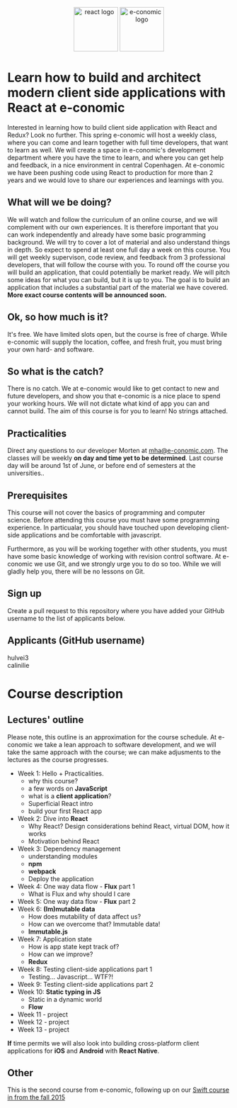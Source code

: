 <!-- ![Swift logo]() -->
<p align="center">
<img height="100" src="https://www.wagonhq.com/images/posts/react.png" alt="react logo">
<img width="100" height="100" src="http://ordrestyring.dk/wp-content/uploads/2015/05/e-conomic_ny.jpg" alt="e-conomic logo">
</p>

# Learn how to build and architect modern client side applications with React at e-conomic

Interested in learning how to build client side application with React and Redux?  Look no further. This spring e-conomic will host a weekly class, where you can come and learn together with full time developers, that want to learn as well. We will create a space in e-conomic's development department where you have the time to learn, and where you can get help and feedback, in a nice environment in central Copenhagen. At e-conomic we have been pushing code using React to production for more than 2 years and we would love to share our experiences and learnings with you.

## What will we be doing? 
We will watch and follow the curriculum of an online course, and we will complement with our own experiences. It is therefore important that you can work independently and already have some basic programming background. We will try to cover a lot of material and also understand things in depth. So expect to spend at least one full day a week on this course. You will get weekly supervison, code review, and feedback from 3 professional developers, that will follow the course with you. To round off the course you will build an application, that could potentially be market ready. We will pitch some ideas for what you can build, but it is up to you. The goal is to build an application that includes a substantial part of the material we have covered.
__More exact course contents will be announced soon.__

## Ok, so how much is it?
It's free. We have limited slots open, but the course is free of charge. While e-conomic will supply the location, coffee, and fresh fruit, you must bring your own hard- and software.

## So what is the catch?
There is no catch. We at e-conomic would like to get contact to new and future developers, and show you that e-conomic is a nice place to spend your working hours. We will not dictate what kind of app you can and cannot build. The aim of this course is for you to learn! No strings attached.

## Practicalities
Direct any questions to our developer Morten at mha@e-conomic.com. The classes will be weekly __on day and time yet to be determined__. Last course day will be around 1st of June, or before end of semesters at the universities..

## Prerequisites
This course will not cover the basics of programming and computer science. Before attending this course you must have some programming experience. In particualar, you should have touched upon developing client-side applications and be comfortable with javascript.

Furthermore, as you will be working together with other students, you must have some basic knowledge of working with revision control software. At e-conomic we use Git, and we strongly urge you to do so too. While we will gladly help you, there will be no lessons on Git.

## Sign up
Create a pull request to this repository where you have added your GitHub username to the list of applicants below.

## Applicants (GitHub username)
hulvei3   
calinilie

# Course description

## Lectures' outline

Please note, this outline is an approximation for the course schedule. At e-conomic we take a lean approach to software development, and we will take the same approach with the course; we can make adjusments to the lectures as the course progresses.

 * Week 1: Hello + Practicalities. 
   * why this course?
   * a few words on __JavaScript__
   * what is a __client application__?
   * Superficial React intro
   * build your first React app 
 * Week 2: Dive into __React__
   * Why React? Design considerations behind React, virtual DOM, how it works
   * Motivation behind React
 * Week 3: Dependency management
   * understanding modules
   * __npm__
   * __webpack__
   * Deploy the application
 * Week 4: One way data flow - __Flux__ part 1
   * What is Flux and why should I care
 * Week 5: One way data flow - __Flux__ part 2
 * Week 6: __(Im)mutable data__
   * How does mutability of data affect us?
   * How can we overcome that? Immutable data!
   * __Immutable.js__
 * Week 7: Application state
   * How is app state kept track of?
   * How can we improve?
   * __Redux__
 * Week 8: Testing client-side applications part 1
   * Testing... Javascript... WTF?!
 * Week 9: Testing client-side applications part 2
 * Week 10: __Static typing in JS__
   * Static in a dynamic world
   * __Flow__
 * Week 11 - project
 * Week 12 - project
 * Week 13 - project

__If__ time permits we will also look into building cross-platform client applications for __iOS__ and __Android__ with __React Native__. 

## Other
This is the second course from e-conomic, following up on our [Swift course in from the fall 2015](https://github.com/e-conomic/swift-course/)
